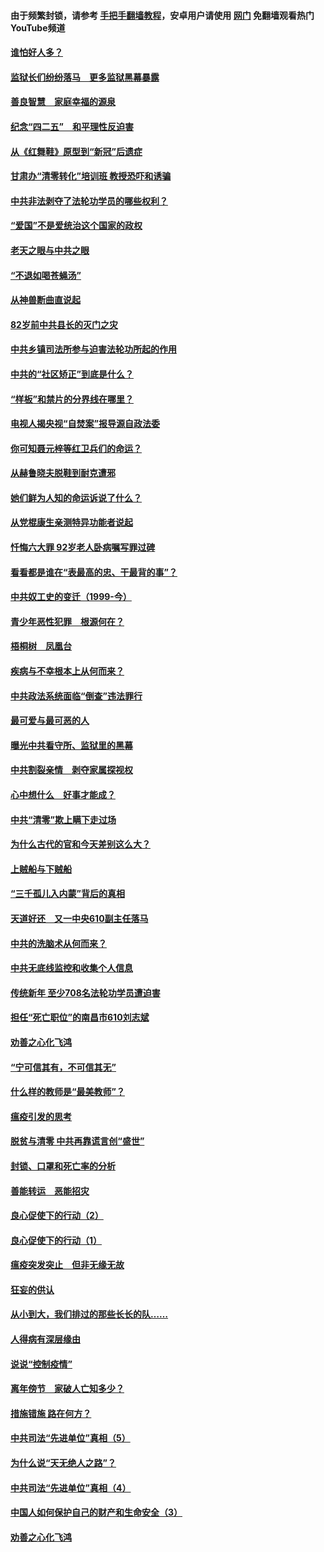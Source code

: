 #### 由于频繁封锁，请参考 [手把手翻墙教程](https://github.com/gfw-breaker/guides/wiki/)，安卓用户请使用 [网门](https://github.com/gfw-breaker/nogfw/blob/master/dl.md?t=04262101) 免翻墙观看热门YouTube频道 

#### [谁怕好人多？](../pages/19/423774.md?t=04262101) 

#### [监狱长们纷纷落马　更多监狱黑幕暴露](../pages/19/423787.md?t=04262101) 

#### [善良智慧　家庭幸福的源泉](../pages/19/423632.md?t=04262101) 

#### [纪念“四二五”　和平理性反迫害](../pages/19/423660.md?t=04262101) 

#### [从《红舞鞋》原型到“新冠”后遗症](../pages/19/423509.md?t=04262101) 

#### [甘肃办“清零转化”培训班 教授恐吓和诱骗](../pages/19/423498.md?t=04262101) 

#### [中共非法剥夺了法轮功学员的哪些权利？](../pages/19/423392.md?t=04262101) 

#### [“爱国”不是爱统治这个国家的政权](../pages/19/423029.md?t=04262101) 

#### [老天之眼与中共之眼](../pages/19/423378.md?t=04262101) 

#### [“不退如喝苍蝇汤”](../pages/19/423287.md?t=04262101) 

#### [从神兽断曲直说起](../pages/19/423201.md?t=04262101) 

#### [82岁前中共县长的灭门之灾](../pages/19/423055.md?t=04262101) 

#### [中共乡镇司法所参与迫害法轮功所起的作用](../pages/19/423064.md?t=04262101) 

#### [中共的“社区矫正”到底是什么？](../pages/19/422870.md?t=04262101) 

#### [“样板”和禁片的分界线在哪里？](../pages/19/422704.md?t=04262101) 

#### [电视人揭央视“自焚案”报导源自政法委](../pages/19/422770.md?t=04262101) 

#### [你可知聂元梓等红卫兵们的命运？](../pages/19/422848.md?t=04262101) 

#### [从赫鲁晓夫脱鞋到耐克遭邪](../pages/19/422826.md?t=04262101) 

#### [她们鲜为人知的命运诉说了什么？](../pages/19/422754.md?t=04262101) 

#### [从党棍康生亲测特异功能者说起](../pages/19/422657.md?t=04262101) 

#### [忏悔六大罪 92岁老人卧病嘱写罪过碑](../pages/19/422750.md?t=04262101) 

#### [看看都是谁在“表最高的忠、干最背的事”？](../pages/19/422703.md?t=04262101) 

#### [中共奴工史的变迁（1999-今）](../pages/19/422656.md?t=04262101) 

#### [青少年恶性犯罪　根源何在？](../pages/19/422449.md?t=04262101) 

#### [梧桐树　凤凰台](../pages/19/422442.md?t=04262101) 

#### [疾病与不幸根本上从何而来？](../pages/19/422438.md?t=04262101) 

#### [中共政法系统面临“倒查”违法罪行](../pages/19/422497.md?t=04262101) 

#### [最可爱与最可恶的人](../pages/19/422448.md?t=04262101) 

#### [曝光中共看守所、监狱里的黑幕](../pages/19/422390.md?t=04262101) 

#### [中共割裂亲情　剥夺家属探视权](../pages/19/422364.md?t=04262101) 

#### [心中想什么　好事才能成？](../pages/19/422318.md?t=04262101) 

#### [中共“清零”欺上瞒下走过场](../pages/19/422306.md?t=04262101) 

#### [为什么古代的官和今天差别这么大？](../pages/19/422228.md?t=04262101) 

#### [上贼船与下贼船](../pages/19/422276.md?t=04262101) 

#### [“三千孤儿入内蒙”背后的真相](../pages/19/422229.md?t=04262101) 

#### [天道好还　又一中央610副主任落马](../pages/19/422155.md?t=04262101) 

#### [中共的洗脑术从何而来？](../pages/19/422154.md?t=04262101) 

#### [中共无底线监控和收集个人信息](../pages/19/422039.md?t=04262101) 

#### [传统新年 至少708名法轮功学员遭迫害](../pages/19/421946.md?t=04262101) 

#### [担任“死亡职位”的南昌市610刘志斌](../pages/19/421957.md?t=04262101) 

#### [劝善之心化飞鸿](../pages/19/421164.md?t=04262101) 

#### [“宁可信其有，不可信其无”](../pages/19/421691.md?t=04262101) 

#### [什么样的教师是“最美教师”？](../pages/19/421755.md?t=04262101) 

#### [瘟疫引发的思考](../pages/19/421594.md?t=04262101) 

#### [脱贫与清零 中共再靠谎言创“盛世”](../pages/19/421590.md?t=04262101) 

#### [封锁、口罩和死亡率的分析](../pages/19/421495.md?t=04262101) 

#### [善能转运　恶能招灾](../pages/19/421334.md?t=04262101) 

#### [良心促使下的行动（2）](../pages/19/421361.md?t=04262101) 

#### [良心促使下的行动（1）](../pages/19/421302.md?t=04262101) 

#### [瘟疫突发突止　但非无缘无故](../pages/19/421281.md?t=04262101) 

#### [狂妄的供认](../pages/19/421199.md?t=04262101) 

#### [从小到大，我们排过的那些长长的队……](../pages/19/421243.md?t=04262101) 

#### [人得病有深层缘由](../pages/19/420864.md?t=04262101) 

#### [说说“控制疫情”](../pages/19/420831.md?t=04262101) 

#### [离年傍节　家破人亡知多少？](../pages/19/420563.md?t=04262101) 

#### [措施错施  路在何方？](../pages/19/420076.md?t=04262101) 

#### [中共司法“先进单位”真相（5）](../pages/19/419453.md?t=04262101) 

#### [为什么说“天无绝人之路”？](../pages/19/419618.md?t=04262101) 

#### [中共司法“先进单位”真相（4）](../pages/19/419452.md?t=04262101) 

#### [中国人如何保护自己的财产和生命安全（3）](../pages/19/419405.md?t=04262101) 

#### [劝善之心化飞鸿](../pages/19/418758.md?t=04262101) 

